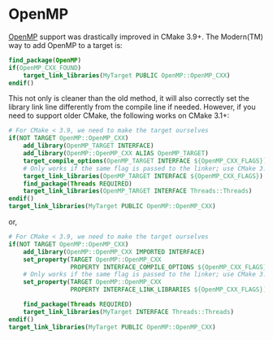 # OpenMP

[OpenMP] support was drastically improved in CMake 3.9+. The Modern(TM) way to add OpenMP to a target is:


```cmake
find_package(OpenMP)
if(OpenMP_CXX_FOUND)
    target_link_libraries(MyTarget PUBLIC OpenMP::OpenMP_CXX)
endif()
```

This not only is cleaner than the old method, it will also correctly set the library link line differently from the compile line if needed. However, if you need to support older CMake, the following works on CMake 3.1+:

```cmake
# For CMake < 3.9, we need to make the target ourselves
if(NOT TARGET OpenMP::OpenMP_CXX)
    add_library(OpenMP_TARGET INTERFACE)
    add_library(OpenMP::OpenMP_CXX ALIAS OpenMP_TARGET)
    target_compile_options(OpenMP_TARGET INTERFACE ${OpenMP_CXX_FLAGS})
    # Only works if the same flag is passed to the linker; use CMake 3.9+ otherwise (Intel, AppleClang)
    target_link_libraries(OpenMP_TARGET INTERFACE ${OpenMP_CXX_FLAGS})
    find_package(Threads REQUIRED)
    target_link_libraries(OpenMP_TARGET INTERFACE Threads::Threads)
endif()
target_link_libraries(MyTarget PUBLIC OpenMP::OpenMP_CXX)
```


or,


```cmake
# For CMake < 3.9, we need to make the target ourselves
if(NOT TARGET OpenMP::OpenMP_CXX)
    add_library(OpenMP::OpenMP_CXX IMPORTED INTERFACE)
    set_property(TARGET OpenMP::OpenMP_CXX
                 PROPERTY INTERFACE_COMPILE_OPTIONS ${OpenMP_CXX_FLAGS})
    # Only works if the same flag is passed to the linker; use CMake 3.9+ otherwise (Intel, AppleClang)
    set_property(TARGET OpenMP::OpenMP_CXX
                 PROPERTY INTERFACE_LINK_LIBRARIES ${OpenMP_CXX_FLAGS})

    find_package(Threads REQUIRED)
    target_link_libraries(MyTarget INTERFACE Threads::Threads)
endif()
target_link_libraries(MyTarget PUBLIC OpenMP::OpenMP_CXX)
```

[OpenMP]: https://cmake.org/cmake/help/latest/module/FindOpenMP.html
